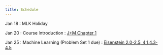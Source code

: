 ```yaml
---
title: Schedule
---
```


Jan 18
: MLK Holiday

Jan 20
: Course Introduction
  : [J+M Chapter 1](https://www.cs.colorado.edu/~martin/SLP/Updates/1.pdf)

Jan 25
: Machine Learning (Problem Set 1 due)
  : [Eisenstein 2.0-2.5, 4.1,4.3-4.5](https://github.com/jacobeisenstein/gt-nlp-class/blob/master/notes/eisenstein-nlp-notes.pdf)
